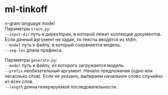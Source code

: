 # ml-tinkoff
n-gram language model<br />
Параметры `train.py`:<br />
`--input-dir`  путь к директории, в которой лежит коллекция документов. Если данный аргумент не задан, то тексты вводятся из stdin.<br />
`--model`  путь к файлу, в который сохраняется модель.<br />
`--seq-len` длина префикса.<br />

Параметры `generate.py`:<br />
`--model`  путь к файлу, из которого загружается модель.<br />
`--prefix` необязательный аргумент. Начало предложения (одно или несколько слов). Если не указано, выбираем начальное слово случайно из всех слов.<br />
`--length` длина генерируемой последовательности.
